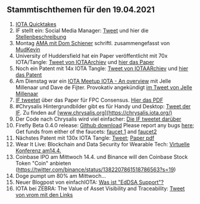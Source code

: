 ## Stammtischthemen für den 19.04.2021

1. [IOTA Quicktakes](https://www.youtube.com/watch?v=uAjreHuMa_Q)
2. IF stellt ein: Social Media Manager: [Tweet](https://twitter.com/iota/status/1381864791870992386?s=20) und hier die [Stellenbeschreibung](https://iota.bamboohr.com/jobs/view.php?id=133&source=bamboohr)
3. Montag [AMA mit Dom Schiener](https://www.youtube.com/watch?v=s3pykrpmEy8) schriftl. zusammengefasst von [MudKevin](https://twitter.com/MudKevin/status/1381742670725312515?s=20)
4. University of Huddersfield hat ein Paper veröffentlicht mit 70x IOTA/Tangle: [Tweet von IOTAArchiev](https://twitter.com/_iotaarchive/status/1381553933089394688?s=20) und [hier das Paper](https://pure.hud.ac.uk/ws/portalfiles/portal/19558445/Enabling_Distributed_Intelligence_in_the_Internet_of_Things_with_IOTA_and_Mobile_Agents.pdf)
5. Noch ein Patent mit 14x IOTA Tangle: [Tweet von IOTAARchiev](https://twitter.com/_iotaarchive/status/1381855419639992320?s=20) und [hier das Patent](https://worldwide.espacenet.com/patent/search?q=pn%3DJP2021034882A)
6. Am Dienstag war ein [IOTA Meetup IOTA - An overview](https://youtu.be/jQ0vcx0q030?t=720) mit Jelle Millenaar und Dave de Fijter. Provokativ angekündigt [im Tweet von Jelle Millenaar](https://twitter.com/JelleFm/status/1381995312399679494?s=20)
7. [IF tweetet](https://twitter.com/iota/status/1381927313575673858?s=20) über das Paper für FPC Consensus. [Hier das PDF](https://arxiv.org/pdf/2104.05313.pdf)
8. #Chrysalis Hintergrundbilder gibt es für Handy und Desktop: [Tweet der IF](https://twitter.com/iota/status/1381977793970458641?s=20). Zu finden auf [www.chrysalis.org](https://chrysalis.iota.org/)
9. Der Code nach Chrysalis wird viel einfacher: [Die IF tweetet darüber](https://twitter.com/iota/status/1382009446126215170?s=20)
10. Firefly Beta 0.4.0 release: [Github download](https://github.com/iotaledger/firefly/releases/tag/desktop-0.4.0) Please report any bugs [here](https://github.com/iotaledger/firefly/issues); Get funds from either of the faucets: [faucet 1](https://faucet.testnet.chrysalis2.com/) and [faucet2](https://faucet.tanglekit.de/)
11. Nächstes Patent mit 130x IOTA Tangle: [Tweet](https://twitter.com/_iotaarchive/status/1382224350758207488?s=20); [Paper pdf](http://kamyarmehran.eecs.qmul.ac.uk/wp-content/uploads/sites/47/2021/02/Dissertation-Paper_Johnny.pdf)
12. Wear It Live: Blockchain and Data Security for Wearable Tech: [Virtuelle Konferenz am14.4.](https://hopin.com/events/wear-it-live-blockchain-and-data-security-for-wearable-tech)
13. Coinbase IPO am Mittwoch 14.4. und Binance will den Coinbase Stock Token "Coin" anbieten (https://twitter.com/binance/status/1382207861518786563?s=19)
14. Doge pumpt um 80% am Mittwoch...
15. Neuer Blogpost von einfachIOTA: [Was ist "EdDSA Support"?](https://www.einfachiota.de/blog/2021-04-14_edsa/)
16. IOTA bei ZEBRA: The Value of Asset Visibility and Traceability: [Tweet von vrom mit den Links](https://twitter.com/Vrom14286662/status/1382402816434712578?s=20)


